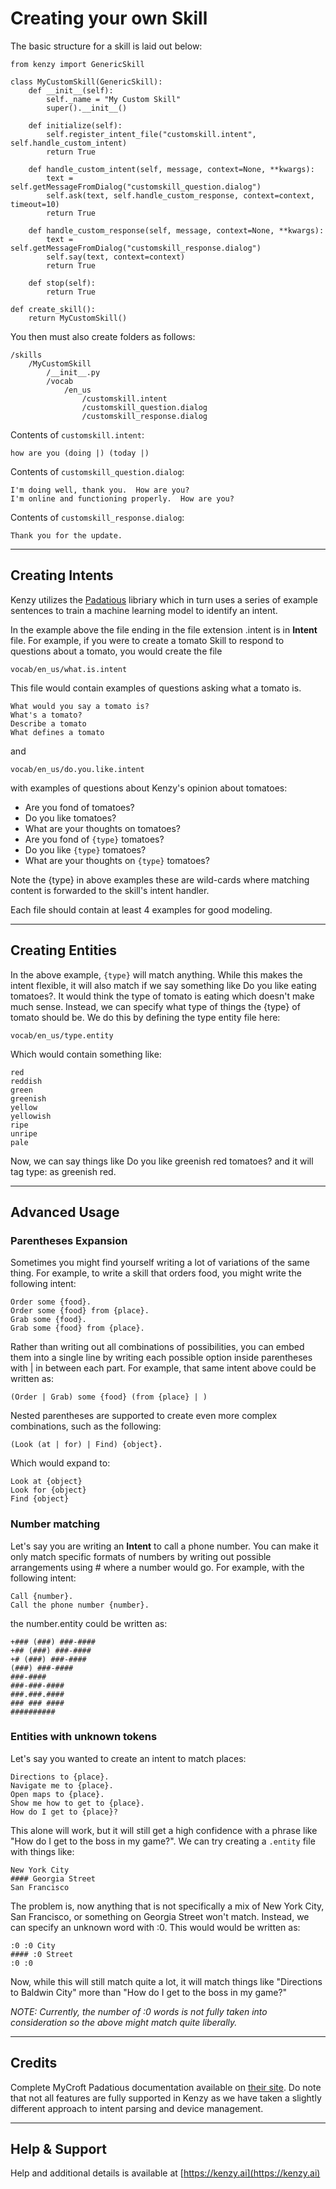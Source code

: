 # Creating your own Skill

The basic structure for a skill is laid out below:

```
from kenzy import GenericSkill

class MyCustomSkill(GenericSkill):
 	def __init__(self):
 		self._name = "My Custom Skill"
 		super().__init__()
    
 	def initialize(self):
 		self.register_intent_file("customskill.intent", self.handle_custom_intent)
 		return True
       
	def handle_custom_intent(self, message, context=None, **kwargs):
 		text = self.getMessageFromDialog("customskill_question.dialog")
 		self.ask(text, self.handle_custom_response, context=context, timeout=10)
 		return True

	def handle_custom_response(self, message, context=None, **kwargs):
 		text = self.getMessageFromDialog("customskill_response.dialog")
 		self.say(text, context=context)
 		return True
     
 	def stop(self):
 		return True
        
def create_skill():
 	return MyCustomSkill()
```

You then must also create folders as follows:
```
/skills
    /MyCustomSkill
        /__init__.py
        /vocab
            /en_us
                /customskill.intent
				/customskill_question.dialog
                /customskill_response.dialog
```

Contents of ```customskill.intent```:

```
how are you (doing |) (today |)
```

Contents of ```customskill_question.dialog```:
```
I'm doing well, thank you.  How are you?
I'm online and functioning properly.  How are you?
```

Contents of ```customskill_response.dialog```:
```
Thank you for the update.
```


-----

## Creating Intents

Kenzy utilizes the [Padatious](https://mycroft-ai.gitbook.io/docs/mycroft-technologies/padatious) libriary which in turn uses a series of example sentences to train a machine learning model to identify an intent.

In the example above the file ending in the file extension .intent is in __Intent__ file. For example, if you were to create a tomato Skill to respond to questions about a tomato, you would create the file

```
vocab/en_us/what.is.intent
```

This file would contain examples of questions asking what a tomato is.
```
What would you say a tomato is?
What's a tomato?
Describe a tomato
What defines a tomato
```
and
```
vocab/en_us/do.you.like.intent
```

with examples of questions about Kenzy's opinion about tomatoes:

* Are you fond of tomatoes?
* Do you like tomatoes?
* What are your thoughts on tomatoes?
* Are you fond of ```{type}``` tomatoes?
* Do you like ```{type}``` tomatoes?
* What are your thoughts on ```{type}``` tomatoes?

Note the {type} in above examples these are wild-cards where matching content is forwarded to the skill's intent handler.

Each file should contain at least 4 examples for good modeling.

-----

## Creating Entities

In the above example, ```{type}``` will match anything. While this makes the intent flexible, it will also match if we say something like Do you like eating tomatoes?. It would think the type of tomato is eating which doesn't make much sense. Instead, we can specify what type of things the {type} of tomato should be. We do this by defining the type entity file here:

```
vocab/en_us/type.entity
```

Which would contain something like:

```
red
reddish
green
greenish
yellow
yellowish
ripe
unripe
pale
```

Now, we can say things like Do you like greenish red tomatoes? and it will tag type: as greenish red.

-----

## Advanced Usage

### Parentheses Expansion

Sometimes you might find yourself writing a lot of variations of the same thing. For example, to write a skill that orders food, you might write the following intent:

```
Order some {food}.
Order some {food} from {place}.
Grab some {food}.
Grab some {food} from {place}.
```

Rather than writing out all combinations of possibilities, you can embed them into a single line by writing each possible option inside parentheses with | in between each part. For example, that same intent above could be written as:

```
(Order | Grab) some {food} (from {place} | )
```

Nested parentheses are supported to create even more complex combinations, such as the following:

```
(Look (at | for) | Find) {object}.
```

Which would expand to:

```
Look at {object}
Look for {object}
Find {object}
```

### Number matching

Let's say you are writing an __Intent__ to call a phone number. You can make it only match specific formats of numbers by writing out possible arrangements using # where a number would go. For example, with the following intent:

```
Call {number}.
Call the phone number {number}.
```

the number.entity could be written as:

```
+### (###) ###-####
+## (###) ###-####
+# (###) ###-####
(###) ###-####
###-####
###-###-####
###.###.####
### ### ####
##########
```

### Entities with unknown tokens
Let's say you wanted to create an intent to match places:

```
Directions to {place}.
Navigate me to {place}.
Open maps to {place}.
Show me how to get to {place}.
How do I get to {place}?
```

This alone will work, but it will still get a high confidence with a phrase like "How do I get to the boss in my game?". We can try creating a ```.entity``` file with things like:

```
New York City
#### Georgia Street
San Francisco
```

The problem is, now anything that is not specifically a mix of New York City, San Francisco, or something on Georgia Street won't match. Instead, we can specify an unknown word with :0. This would would be written as:

```
:0 :0 City
#### :0 Street
:0 :0
```

Now, while this will still match quite a lot, it will match things like "Directions to Baldwin City" more than "How do I get to the boss in my game?"

*NOTE: Currently, the number of :0 words is not fully taken into consideration so the above might match quite liberally.*

-----

## Credits

Complete MyCroft Padatious documentation available on [their site](https://mycroft-ai.gitbook.io/docs/mycroft-technologies/padatious).  Do note that not all features are fully supported in Kenzy as we have taken a slightly different approach to intent parsing and device management.

-----

## Help &amp; Support
Help and additional details is available at [https://kenzy.ai](https://kenzy.ai)